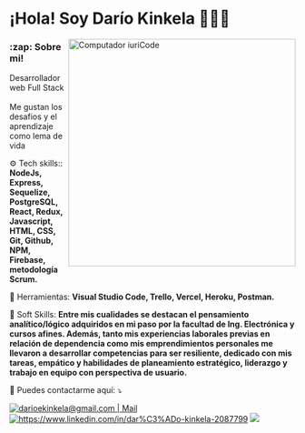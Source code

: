 <h1>¡Hola! Soy Darío Kinkela 👨🏻‍💻</h1>

<img src="https://raw.githubusercontent.com/MicaelliMedeiros/micaellimedeiros/master/image/computer-illustration.png" min-width="400px" max-width="400px" width="400px" align="right" margin="0 0 50px 0" alt="Computador iuriCode">

<h3>:zap: Sobre mi!</h3>
  
  <p align="left"> 
  Desarrollador web Full Stack <br/><br/>
  Me gustan los desafios y el aprendizaje como lema de vida
</p>

<p align="left">
  ⚙️ Tech skills:: <strong>NodeJs, Express, Sequelize, PostgreSQL, React, Redux, Javascript, HTML, CSS, Git, Github, NPM, Firebase, metodología Scrum.</strong>
</p>


<p align="left">
  💼 Herramientas: <strong>Visual Studio Code, Trello, Vercel, Heroku, Postman.</strong>
</p>

<p align="left">
  🤝 Soft Skills: <strong>Entre mis cualidades se destacan el pensamiento analítico/lógico adquiridos en mi paso por la facultad de Ing. Electrónica y cursos afines. Además, tanto mis experiencias laborales previas en relación de dependencia como mis emprendimientos personales me llevaron a desarrollar competencias para ser resiliente, dedicado con mis tareas, empático y habilidades de planeamiento estratégico, liderazgo y trabajo en equipo con perspectiva de usuario.</strong>
</p>

<p align="left">
  💌 Puedes contactarme aquí: ⤵️
</p>

<p align="left">
  <a href="mailto:darioekinkela@gmail.com" target="_BLANK" alt="Gmail">
  <img src="https://img.shields.io/badge/-Gmail-FF0000?style=flat-square&labelColor=FF0000&logo=gmail&logoColor=white&link=LINK-DO-SEU-EMAIL" alt="darioekinkela@gmail.com | Mail" /></a>

  <a href="https://www.linkedin.com/in/dario-kinkela"  target="_BLANK" alt="Linkedin">
  <img src="https://img.shields.io/badge/-Linkedin-0e76a8?style=flat-square&logo=Linkedin&logoColor=white&link=LINK-DO-SEU-LINKEDIN" alt="https://www.linkedin.com/in/dar%C3%ADo-kinkela-2087799" /></a>

  <a href="https://api.whatsapp.com/send?phone=5493416040602"  target="_BLANK" alt="WhatsApp">
  <img src="https://img.shields.io/badge/-WhatsApp-25d366?style=flat-square&labelColor=25d366&logo=whatsapp&logoColor=white&link=API-DO-SEU-WHATSAPP"/></a>
</p>  




<!--
**dkinkel0/dkinkel0** is a ✨ _special_ ✨ repository because its `README.md` (this file) appears on your GitHub profile.

Here are some ideas to get you started:

- 🔭 I’m currently working on ...
- 🌱 I’m currently learning ...
- 👯 I’m looking to collaborate on ...
- 🤔 I’m looking for help with ...
- 💬 Ask me about ...
- 📫 How to reach me: ...
- 😄 Pronouns: ...
- ⚡ Fun fact: ...
-->
